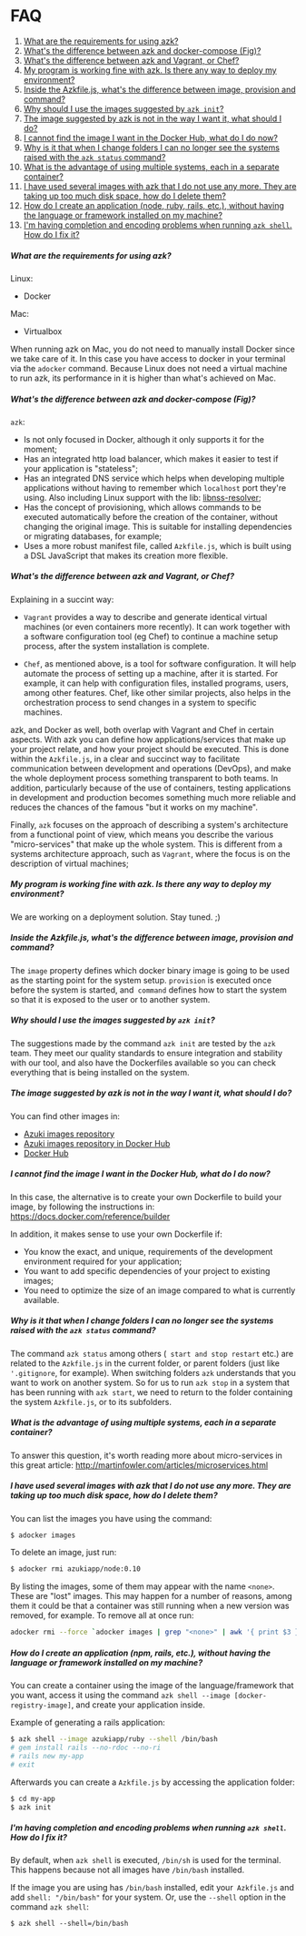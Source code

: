 # FAQ

1. [What are the requirements for using azk?](README.html#what-are-the-requirements-for-using-azk)
1. [What's the difference between azk and docker-compose (Fig)?](README.html#whats-the-difference-between-azk-and-docker-compose-fig)
1. [What's the difference between azk and Vagrant, or Chef?](README.html#whats-the-difference-between-azk-and-vagrant-or-chef)
1. [My program is working fine with azk. Is there any way to deploy my environment?](README.html#my-program-is-working-fine-with-azk-is-there-any-way-to-deploy-my-environment)
1. [Inside the Azkfile.js, what's the difference between image, provision and command?](README.html#inside-the-azkfilejs-whats-the-difference-between-image-provision-and-command)
1. [Why should I use the images suggested by `azk init`?](README.html#why-should-i-use-the-images-suggested-by-azk-init)
1. [The image suggested by azk is not in the way I want it, what should I do?](README.html#the-image-suggested-by-azk-is-not-in-the-way-i-want-it-what-should-i-do)
1. [I cannot find the image I want in the Docker Hub, what do I do now?](README.html#i-cannot-find-the-image-i-want-in-the-docker-hub-what-do-i-do-now)
1. [Why is it that when I change folders I can no longer see the systems raised with the `azk status` command?](README.html#why-is-it-that-when-i-change-folders-i-can-no-longer-see-the-systems-raised-with-the-azk-status-command)
1. [What is the advantage of using multiple systems, each in a separate container?](README.html#what-is-the-advantage-of-using-multiple-systems-each-in-a-separate-container)
1. [I have used several images with azk that I do not use any more. They are taking up too much disk space, how do I delete them?](README.html#i-have-used-several-images-with-azk-that-i-do-not-use-any-more-they-are-taking-up-too-much-disk-space-how-do-i-delete-them)
1. [How do I create an application (node, ruby, rails, etc.), without having the language or framework installed on my machine?](README.html#how-do-i-create-an-application-node-ruby-rails-etc-without-having-the-language-or-framework-installed-on-my-machine)
1. [I'm having completion and encoding problems when running `azk shell`. How do I fix it?](README.html#im-having-completion-and-encoding-problems-when-running-azk-shell-how-do-i-fix-it)

##### What are the requirements for using azk?

Linux:
- Docker

Mac:
- Virtualbox

When running azk on Mac, you do not need to manually install Docker since we take care of it. In this case you have access to docker in your terminal via the `adocker` command. Because Linux does not need a virtual machine to run azk, its performance in it is higher than what's achieved on Mac.

##### What's the difference between azk and docker-compose (Fig)?

`azk`:

- Is not only focused in Docker, although it only supports it for the moment;
- Has an integrated http load balancer, which makes it easier to test if your application is "stateless";
- Has an integrated DNS service which helps when developing multiple applications without having to remember which `localhost` port they're using. Also including Linux support with the lib: [libnss-resolver](https://github.com/azukiapp/libnss-resolver);
- Has the concept of provisioning, which allows commands to be executed automatically before the creation of the container, without changing the original image. This is suitable for installing dependencies or migrating databases, for example;
- Uses a more robust manifest file, called `Azkfile.js`, which is built using a DSL JavaScript that makes its creation more flexible.

##### What's the difference between azk and Vagrant, or Chef?

Explaining in a succint way:

- `Vagrant` provides a way to describe and generate identical virtual machines (or even containers more recently). It can work together with a software configuration tool (eg Chef) to continue a machine setup process, after the system installation is complete.

- `Chef`, as mentioned above, is a tool for software configuration. It will help automate the process of setting up a machine, after it is started. For example, it can help with configuration files, installed programs, users, among other features. Chef, like other similar projects, also helps in the orchestration process to send changes in a system to specific machines.

azk, and Docker as well, both overlap with Vagrant and Chef in certain aspects. With azk you can define how applications/services that make up your project relate, and how your project should be executed. This is done within the `Azkfile.js`, in a clear and succinct way to facilitate communication between development and operations (DevOps), and make the whole deployment process something transparent to both teams. In addition, particularly because of the use of containers, testing applications in development and production becomes something much more reliable and reduces the chances of the famous "but it works on my machine".

Finally, `azk` focuses on the approach of describing a system's architecture from a functional point of view, which means you describe the various "micro-services" that make up the whole system. This is different from a systems architecture approach, such as `Vagrant`, where the focus is on the description of virtual machines;

##### My program is working fine with azk. Is there any way to deploy my environment?

We are working on a deployment solution. Stay tuned. ;)

##### Inside the Azkfile.js, what's the difference between image, provision and command?

The `image` property defines which docker binary image is going to be used as the starting point for the system setup. `provision` is executed once before the system is started, and` command` defines how to start the system so that it is exposed to the user or to another system.

##### Why should I use the images suggested by `azk init`?

The suggestions made by the command `azk init` are tested by the `azk` team. They meet our quality standards to ensure integration and stability with our tool, and also have the Dockerfiles available so you can check everything that is being installed on the system.

##### The image suggested by azk is not in the way I want it, what should I do?

You can find other images in:
- [Azuki images repository](http://images.azk.io/)
- [Azuki images repository in Docker Hub](https://registry.hub.docker.com/u/azukiapp)
- [Docker Hub](https://registry.hub.docker.com/)

##### I cannot find the image I want in the Docker Hub, what do I do now?

In this case, the alternative is to create your own Dockerfile to build your image, by following the instructions in: https://docs.docker.com/reference/builder

In addition, it makes sense to use your own Dockerfile if:

- You know the exact, and unique, requirements of the development environment required for your application;
- You want to add specific dependencies of your project to existing images;
- You need to optimize the size of an image compared to what is currently available.

##### Why is it that when I change folders I can no longer see the systems raised with the `azk status` command?

The command `azk status` among others (` start and stop restart` etc.) are related to the `Azkfile.js` in the current folder, or parent folders (just like `'.gitignore`, for example). When switching folders `azk` understands that you want to work on another system. So for us to run `azk stop` in a system that has been running with `azk start`, we need to return to the folder containing the system `Azkfile.js`, or to its subfolders.

##### What is the advantage of using multiple systems, each in a separate container?

To answer this question, it's worth reading more about micro-services in this great article: http://martinfowler.com/articles/microservices.html

##### I have used several images with azk that I do not use any more. They are taking up too much disk space, how do I delete them?

You can list the images you have using the command:

```sh
$ adocker images
```

To delete an image, just run:

```sh
$ adocker rmi azukiapp/node:0.10
```

By listing the images, some of them may appear with the name `<none>`. These are "lost" images. This may happen for a number of reasons, among them it could be that a container was still running when a new version was removed, for example. To remove all at once run:

```sh
adocker rmi --force `adocker images | grep "<none>" | awk '{ print $3 }'`
```

##### How do I create an application (npm, rails, etc.), without having the language or framework installed on my machine?

You can create a container using the image of the language/framework that you want, access it using the command `azk shell --image [docker-registry-image]`, and create your application inside.

Example of generating a rails application:

```sh
$ azk shell --image azukiapp/ruby --shell /bin/bash
# gem install rails --no-rdoc --no-ri
# rails new my-app
# exit
```

Afterwards you can create a `Azkfile.js` by accessing the application folder:

```sh
$ cd my-app
$ azk init
```

##### I'm having completion and encoding problems when running `azk shell`. How do I fix it?

By default, when `azk shell` is executed, `/bin/sh` is used for the terminal. This happens because not all images have `/bin/bash` installed.

If the image you are using has `/bin/bash` installed, edit your` Azkfile.js` and add `shell: "/bin/bash"` for your system. Or, use the `--shell` option in the command `azk shell`:

```shell
$ azk shell --shell=/bin/bash
```
